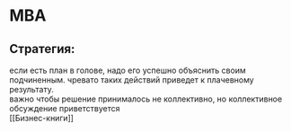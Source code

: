 # MBA  
## Стратегия:   
если есть план в голове, надо его успешно объяснить своим подчиненным. чревато таких действий приведет к плачевному результату.  
важно чтобы решение принималось  не коллективно, но коллективное обсуждение приветствуется  
[[Бизнес-книги]]